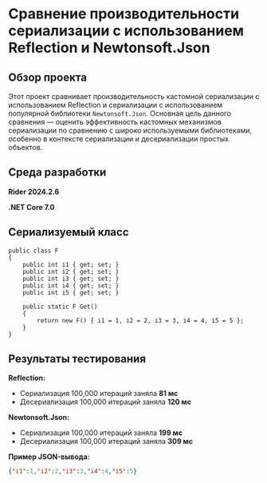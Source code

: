 # Сравнение производительности сериализации с использованием Reflection и Newtonsoft.Json

## Обзор проекта

Этот проект сравнивает производительность кастомной сериализации с использованием Reflection и сериализации с использованием популярной библиотеки `Newtonsoft.Json`. 
Основная цель данного сравнения — оценить эффективность кастомных механизмов сериализации по сравнению с широко используемыми библиотеками, особенно в контексте сериализации и десериализации простых объектов.

## Среда разработки
**Rider 2024.2.6**

**.NET Core 7.0**

## Сериализуемый класс
```
public class F
{
    public int i1 { get; set; }
    public int i2 { get; set; }
    public int i3 { get; set; }
    public int i4 { get; set; }
    public int i5 { get; set; }

    public static F Get()
    {
        return new F() { i1 = 1, i2 = 2, i3 = 3, i4 = 4, i5 = 5 };
    }
}
```

## Результаты тестирования

**Reflection:**
- Сериализация 100,000 итераций заняла **81 мс**
- Десериализация 100,000 итераций заняла **120 мс**

**Newtonsoft.Json:**
- Сериализация 100,000 итераций заняла **199 мс**
- Десериализация 100,000 итераций заняла **309 мс**

**Пример JSON-вывода:**
```json
{"i1":1,"i2":2,"i3":3,"i4":4,"i5":5}

